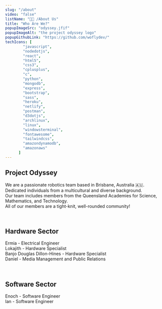 ```yaml
---
slug: "/about"
video: "false"
listName: "👨‍💻 /About Us"
title: "Who Are We?"
popupImageSrc: "odyssey.jfif"
popupImageAlt: "the project odyssey logo"
popupGithubLink: "https://github.com/woflydev/"
techIcons: [
        "javascript",
        "nodedotjs",
        "react", 
        "html5",
        "css3",
        "cplusplus", 
        "c",
        "python",
        "mongodb",
        "express",
        "bootstrap", 
        "sass",
        "heroku",
        "netlify",
        "postman",
        "d3dotjs", 
        "archlinux",
        "linux",
        "windowsterminal",
        "fontawesome",
        "tailwindcss",
        "amazondynamodb",
        "amazonaws"
      ]
---
```


## Project Odyssey
We are a passionate robotics team based in Brisbane, Australia 🇦🇺.<br>
Dedicated individuals from a multicultural and diverse background.<br>
Our team includes members from the Queensland Academies for Science, Mathematics, and Technology.<br>
All of our members are a tight-knit, well-rounded community!<br>

 <br>
 
## Hardware Sector
Ermia - Electrical Engineer<br>
Lokajith - Hardware Specialist<br>
Banjo Douglas Dillon-Hines - Hardware Specialist<br>
Daniel - Media Management and Public Relations<br>

 <br>
 
## Software Sector
Enoch - Software Engineer<br>
Ian - Software Engineer